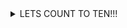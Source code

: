 <details>
<summary>LETS COUNT TO TEN!!!</summary>
<details>
<summary>0</summary>
<details>
<summary>1</summary>
<details>
<summary>2</summary>
<details>
<summary>3</summary>
<details>
<summary>4</summary>
<details>
<summary>5</summary>
<details>
<summary>6</summary>
<details>
<summary>7</summary>
<details>
<summary>8</summary>
<details>
<summary>9</summary>
<details>
<summary>10</summary>
<details>
<summary>YOUR DONE</summary>
YAYYYYY!
</details>
</details>
</details>
</details>
</details>
</details>
</details>
</details>
</details>
</details>
</details>
</details>
</details>
